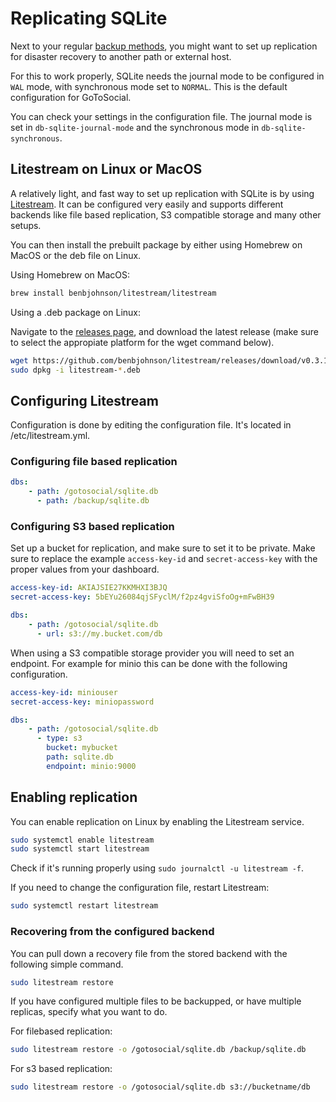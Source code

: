 # Replicating SQLite

Next to your regular [backup methods](../admin/backup_and_restore.md), you might want to set up replication for disaster recovery to another path or external host.

For this to work properly, SQLite needs the journal mode to be configured in `WAL` mode, with synchronous mode set to `NORMAL`. This is the default configuration for GoToSocial.

You can check your settings in the configuration file. The journal mode is set in `db-sqlite-journal-mode` and the synchronous mode in `db-sqlite-synchronous`.

## Litestream on Linux or MacOS

A relatively light, and fast way to set up replication with SQLite is by using [Litestream](https://litestream.io). It can be configured very easily and supports different backends like file based replication, S3 compatible storage and many other setups.

You can then install the prebuilt package by either using Homebrew on MacOS or the deb file on Linux.

Using Homebrew on MacOS:

```bash
brew install benbjohnson/litestream/litestream
```

Using a .deb package on Linux:

Navigate to the [releases page](https://github.com/benbjohnson/litestream/releases/latest), and download the latest release (make sure to select the appropiate platform for the wget command below).


```bash
wget https://github.com/benbjohnson/litestream/releases/download/v0.3.13/litestream-v0.3.13-linux-amd64.deb
sudo dpkg -i litestream-*.deb
```

## Configuring Litestream

Configuration is done by editing the configuration file. It's located in /etc/litestream.yml.

### Configuring file based replication

```yaml
dbs:
    - path: /gotosocial/sqlite.db
      - path: /backup/sqlite.db
```

### Configuring S3 based replication

Set up a bucket for replication, and make sure to set it to be private.
Make sure to replace the example `access-key-id` and `secret-access-key` with the proper values from your dashboard.

```yaml
access-key-id: AKIAJSIE27KKMHXI3BJQ
secret-access-key: 5bEYu26084qjSFyclM/f2pz4gviSfoOg+mFwBH39

dbs:
    - path: /gotosocial/sqlite.db
      - url: s3://my.bucket.com/db

```

When using a S3 compatible storage provider you will need to set an endpoint.
For example for minio this can be done with the following configuration.

```yaml
access-key-id: miniouser
secret-access-key: miniopassword

dbs:
    - path: /gotosocial/sqlite.db
      - type: s3
	    bucket: mybucket
		path: sqlite.db
		endpoint: minio:9000
```

## Enabling replication

You can enable replication on Linux by enabling the Litestream service.

```bash
sudo systemctl enable litestream
sudo systemctl start litestream
```

Check if it's running properly using `sudo journalctl -u litestream -f`.

If you need to change the configuration file, restart Litestream:

```bash
sudo systemctl restart litestream
```

### Recovering from the configured backend

You can pull down a recovery file from the stored backend with the following simple command.

```bash
sudo litestream restore
```

If you have configured multiple files to be backupped, or have multiple replicas, specify what you want to do.

For filebased replication:

```bash
sudo litestream restore -o /gotosocial/sqlite.db /backup/sqlite.db
```

For s3 based replication:

```bash
sudo litestream restore -o /gotosocial/sqlite.db s3://bucketname/db
```